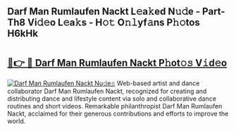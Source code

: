## Darf Man Rumlaufen Nackt L𝚎a𝚔ed N𝚞𝚍e - Part-Th8 Vi𝚍𝚎o L𝚎a𝚔s - H𝚘𝚝 O𝚗𝚕yf𝚊ns P𝚑𝚘tos H6kHk

# <h2><a href="http://kf8e4kk.oniu.top/?m=Darf+Man+Rumlaufen+Nackt">🔗👉 🔴 Darf Man Rumlaufen Nackt P𝚑ot𝚘𝚜 V𝚒d𝚎o</a></h2>

[![Darf Man Rumlaufen Nackt Nu𝚍e𝚜](https://i.imgur.com/0qMVB7G.gif)](http://kf8e4kk.oniu.top/?m=Darf+Man+Rumlaufen+Nackt)
Web-based artist and dance collaborator Darf Man Rumlaufen Nackt, recognized for creating and distributing dance and lifestyle content via solo and collaborative dance routines and short videos. Remarkable philanthropist Darf Man Rumlaufen Nackt, acclaimed for their generous contributions and efforts to improve the world.  
